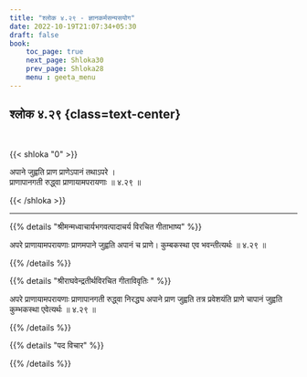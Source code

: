 ```yaml
---
title: "श्लोक ४.२९ - ज्ञानकर्मसन्यसयोग"
date: 2022-10-19T21:07:34+05:30
draft: false
book:
    toc_page: true
    next_page: Shloka30
    prev_page: Shloka28
    menu : geeta_menu
---
```




## श्लोक ४.२९ {class=text-center}

<br/>

{{< shloka  "0"  >}}

अपाने जुह्वति प्राण प्राणेऽपानं तथाऽपरे ।  
प्राणापानगती रुद्ध्वा प्राणायामपरायणाः ॥ ४.२९ ॥

{{< /shloka >}}

---


{{% details "श्रीमन्मध्वाचार्यभगवत्पादाचर्य विरचित  गीताभाष्य" %}}

अपरे प्राणायामपरायणाः प्राणमपाने जुह्वति अपानं च प्राणे। कुम्बकस्था 
एव भवन्तीत्यर्थः  ॥ ४.२९ ॥

{{% /details %}}



{{% details "श्रीराघवेन्द्रतीर्थविरचित गीताविवृतिः " %}}

अपरे प्राणायामपरायणाः प्राणापानगती रुद्ध्वा निरद्धघ अपाने प्राण
जुह्वति तत्र प्रवेशयंति प्राणे चापानं जुह्वति कुम्भकस्था 
एवेत्यर्थः ॥ ४.२९ ॥

{{% /details %}}



{{% details "पद विचार" %}}


{{% /details %}}
